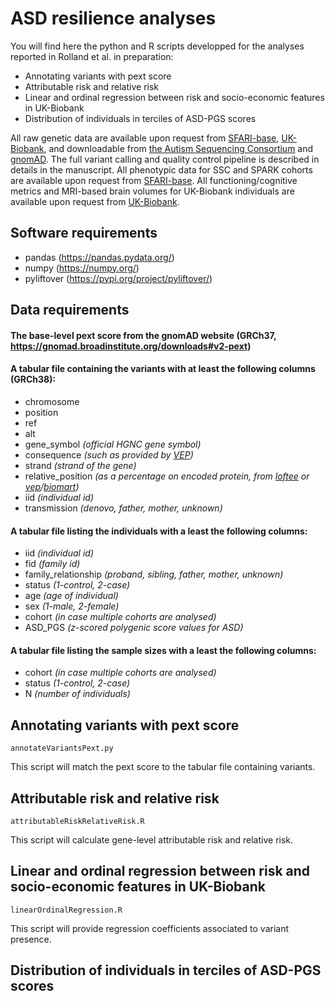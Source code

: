 # ASD resilience analyses

You will find here the python and R scripts developped for the analyses reported in Rolland et al. in preparation:
- Annotating variants with pext score
- Attributable risk and relative risk
- Linear and ordinal regression between risk and socio-economic features in UK-Biobank
- Distribution of individuals in terciles of ASD-PGS scores

All raw genetic data are available upon request from [SFARI-base](https://sfari.org/sfari-base), [UK-Biobank](https://www.ukbiobank.ac.uk/), and downloadable from [the Autism Sequencing Consortium](https://genome.emory.edu/ASC/) and [gnomAD](https://gnomad.broadinstitute.org/downloads). The full variant calling and quality control pipeline is described in details in the manuscript. All phenotypic data for SSC and SPARK cohorts are available upon request from [SFARI-base](https://sfari.org/sfari-base). All functioning/cognitive metrics and MRI-based brain volumes for UK-Biobank individuals are available upon request from [UK-Biobank](https://www.ukbiobank.ac.uk/).


## Software requirements
* pandas (https://pandas.pydata.org/)
* numpy (https://numpy.org/)
* pyliftover (https://pypi.org/project/pyliftover/)


## Data requirements

#### The base-level pext score from the gnomAD website (GRCh37, https://gnomad.broadinstitute.org/downloads#v2-pext)

#### A tabular file containing the variants with at least the following columns (GRCh38):
- chromosome
- position
- ref
- alt
- gene_symbol *(official HGNC gene symbol)*
- consequence *(such as provided by [VEP](https://www.ensembl.org/Tools/VEP))*
- strand *(strand of the gene)*
- relative_position *(as a percentage on encoded protein, from [loftee](https://github.com/konradjk/loftee) or [vep](https://www.ensembl.org/Tools/VEP)/[biomart](https://www.ensembl.org/biomart/martview/))*
- iid *(individual id)*
- transmission *(denovo, father, mother, unknown)*

#### A tabular file listing the individuals with a least the following columns:
- iid *(individual id)*
- fid *(family id)*
- family_relationship *(proband, sibling, father, mother, unknown)*
- status *(1-control, 2-case)*
- age *(age of individual)*
- sex *(1-male, 2-female)*
- cohort *(in case multiple cohorts are analysed)*
- ASD_PGS *(z-scored polygenic score values for ASD)*

#### A tabular file listing the sample sizes with a least the following columns:
- cohort *(in case multiple cohorts are analysed)*
- status *(1-control, 2-case)*
- N *(number of individuals)*


## Annotating variants with pext score
```
annotateVariantsPext.py
```
This script will match the pext score to the tabular file containing variants.

## Attributable risk and relative risk
```
attributableRiskRelativeRisk.R
```
This script will calculate gene-level attributable risk and relative risk.


## Linear and ordinal regression between risk and socio-economic features in UK-Biobank
```
linearOrdinalRegression.R
```
This script will provide regression coefficients associated to variant presence.


## Distribution of individuals in terciles of ASD-PGS scores



